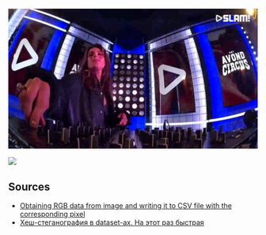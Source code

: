 ![](https://raw.githubusercontent.com/tonypithony/VideoHashSteganography/refs/heads/main/666.png)

![](https://habrastorage.org/webt/qa/ly/is/qalyisqcgndlts0dgbkykmfg2fa.gif)

## Sources

* [Obtaining RGB data from image and writing it to CSV file with the corresponding pixel](https://stackoverflow.com/questions/67831382/obtaining-rgb-data-from-image-and-writing-it-to-csv-file-with-the-corresponding)
* [Хеш-стеганография в dataset-ах. На этот раз быстрая](https://habr.com/ru/articles/339432/)
